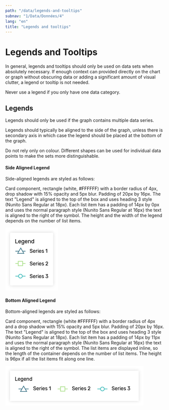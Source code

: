 ```yaml
---
path: "/data/legends-and-tooltips"
subnav: "1/Data/Données/4"
lang: "en"
title: "Legends and tooltips"
---
```


<helmet>
<title> Legends and Tooltips - Aurora Design System </title>
</helmet>

# Legends and Tooltips

In general, legends and tooltips should only be used on data sets when absolutely necessary. If enough context can provided directly on the chart or graph without obscuring data or adding a significant amount of visual clutter, a legend or tooltip is not needed.

Never use a legend if you only have one data category.

## Legends

Legends should only be used if the graph contains multiple data series.

Legends should typically be aligned to the side of the graph, unless there is secondary axis in which case the legend should be placed at the bottom of the graph.

Do not rely only on colour. Different shapes can be used for individual data points to make the sets more distinguishable.

#### Side Aligned Legend

Side-aligned legends are styled as follows:

Card component, rectangle (white, <badge style="background-color: #FFFFFF;color:black">#FFFFFF</badge>) with a border radius of 4px, drop shadow with 15% opacity and 5px blur. Padding of 20px by 16px. The text "Legend" is aligned to the top of the box and uses heading 3 style (Nunito Sans Regular at 18px). Each list item has a padding of 14px by 0px and uses the normal paragraph style (Nunito Sans Regular at 16px) the text is aligned to the right of the symbol. The height and the width of the legend depends on the number of list items.

![Side-aligned legend component](../../../img\components\side_aligned_legend_1.png)

#### Bottom Aligned Legend

Bottom-aligned legends are styled as follows:

Card component, rectangle (white <badge style="background-color: #FFFFFF;color:black">#FFFFFF</badge>) with a border radius of 4px and a drop shadow with 15% opacity and 5px blur. Padding of 20px by 16px. The text "Legend" is aligned to the top of the box and uses heading 3 style (Nunito Sans Regular at 18px). Each list item has a padding of 14px by 11px and uses the normal paragraph style (Nunito Sans Regular at 16px) the text is aligned to the right of the symbol. The list items are displayed inline, so the length of the container depends on the number of list items. The height is 96px if all the list items fit along one line.

![Bottom-aligned legend component](../../../img\components\bottom_aligned_legend.png)
